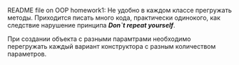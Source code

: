 README file on OOP homework1:
Не удобно в каждом классе прегружать методы.
Приходится писать много кода, практически одинокого, как
следствие нарушение принципа **_Don`t repeat yourself_**.

При создании объекта с разными парамтрами необходимо 
перегружать каждый вариант конструктора с разным количеством
параметров.